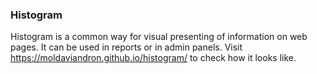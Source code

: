 ### Histogram

Histogram is a common way for visual presenting of information on web pages. It can be used in reports or in admin panels. Visit https://moldaviandron.github.io/histogram/ to check how it looks like.
